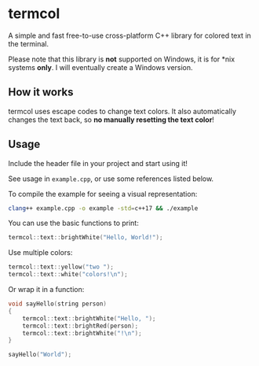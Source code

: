 # termcol
A simple and fast free-to-use cross-platform C++ library for colored text in the terminal.

Please note that this library is **not** supported on Windows, it is for \*nix systems **only**. I will eventually create a Windows version.

## How it works
termcol uses escape codes to change text colors. It also automatically changes the text back, so **no manually resetting the text color**!

## Usage
Include the header file in your project and start using it!

See usage in `example.cpp`, or use some references listed below.

To compile the example for seeing a visual representation:
```sh
clang++ example.cpp -o example -std=c++17 && ./example
```

You can use the basic functions to print:
```cpp
termcol::text::brightWhite("Hello, World!");
```

Use multiple colors:
```cpp
termcol::text::yellow("two ");
termcol::text::white("colors!\n");
```

Or wrap it in a function:
```cpp
void sayHello(string person)
{
	termcol::text::brightWhite("Hello, ");
	termcol::text::brightRed(person);
	termcol::text::brightWhite("!\n");
}

sayHello("World");
```

